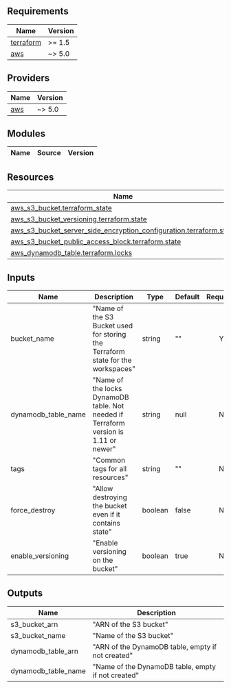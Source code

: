 <!-- BEGIN_TF_DOCS -->
## Requirements

| Name | Version |
|------|---------|
| <a name="requirement_terraform"></a> [terraform](#requirement\_terraform) | >= 1.5 |
| <a name="requirement_aws"></a> [aws](#requirement\_aws) | ~> 5.0 |

## Providers

| Name | Version |
|------|---------|
| <a name="provider_aws"></a> [aws](#provider\_aws) | ~> 5.0 |

## Modules

| Name | Source | Version |
|------|--------|---------|

## Resources

| Name | Type |
|------|------|
| [aws_s3_bucket.terraform_state](https://registry.terraform.io/providers/hashicorp/aws/latest/docs/resources/s3_bucket) | resource |
| [aws_s3_bucket_versioning.terraform.state](https://registry.terraform.io/providers/hashicorp/aws/latest/docs/resources/s3_bucket_versioning) | resource |
| [aws_s3_bucket_server_side_encryption_configuration.terraform.state](https://registry.terraform.io/providers/hashicorp/aws/latest/docs/resources/s3_bucket_server_side_encryption_configuration) | resource |
| [aws_s3_bucket_public_access_block.terraform.state](https://registry.terraform.io/providers/hashicorp/aws/latest/docs/resources/s3_bucket_public_access_block) | resource |
| [aws_dynamodb_table.terraform.locks](https://registry.terraform.io/providers/hashicorp/aws/latest/docs/data-sources/dynamodb_table) | resource |


## Inputs

| Name | Description | Type | Default | Required |
|------|-------------|------|---------|:--------:|
| bucket_name | "Name of the S3 Bucket used for storing the Terraform state for the workspaces" | string | "" | Y |
| dynamodb_table_name | "Name of the locks DynamoDB table. Not needed if Terraform version is 1.11 or newer" | string | null | N |
| tags | "Common tags for all resources" | string | "" | N |
| force_destroy | "Allow destroying the bucket even if it contains state" | boolean | false | N |
| enable_versioning | "Enable versioning on the bucket" | boolean | true | N |


## Outputs

| Name | Description |
|------|-------------|
| s3_bucket_arn | "ARN of the S3 bucket" |
| s3_bucket_name | "Name of the S3 bucket" |
| dynamodb_table_arn | "ARN of the DynamoDB table, empty if not created" |
| dynamodb_table_name | "Name of the DynamoDB table, empty if not created" |

<!-- END_TF_DOCS -->

